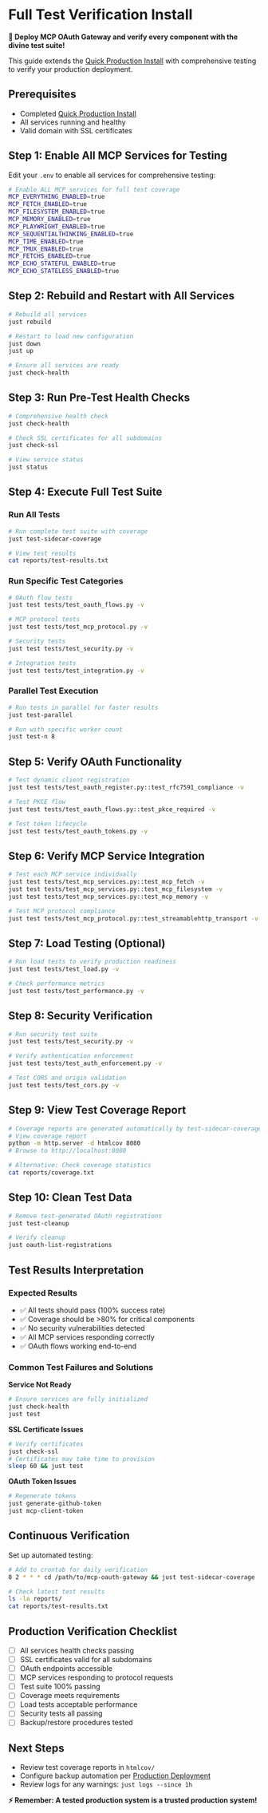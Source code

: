 # Full Test Verification Install

**🧪 Deploy MCP OAuth Gateway and verify every component with the divine test suite!**

This guide extends the [Quick Production Install](quick-install.md) with comprehensive testing to verify your production deployment.

## Prerequisites

- Completed [Quick Production Install](quick-install.md)
- All services running and healthy
- Valid domain with SSL certificates

## Step 1: Enable All MCP Services for Testing

Edit your `.env` to enable all services for comprehensive testing:

```bash
# Enable ALL MCP services for full test coverage
MCP_EVERYTHING_ENABLED=true
MCP_FETCH_ENABLED=true
MCP_FILESYSTEM_ENABLED=true
MCP_MEMORY_ENABLED=true
MCP_PLAYWRIGHT_ENABLED=true
MCP_SEQUENTIALTHINKING_ENABLED=true
MCP_TIME_ENABLED=true
MCP_TMUX_ENABLED=true
MCP_FETCHS_ENABLED=true
MCP_ECHO_STATEFUL_ENABLED=true
MCP_ECHO_STATELESS_ENABLED=true
```

## Step 2: Rebuild and Restart with All Services

```bash
# Rebuild all services
just rebuild

# Restart to load new configuration
just down
just up

# Ensure all services are ready
just check-health
```

## Step 3: Run Pre-Test Health Checks

```bash
# Comprehensive health check
just check-health

# Check SSL certificates for all subdomains
just check-ssl

# View service status
just status
```

## Step 4: Execute Full Test Suite

### Run All Tests
```bash
# Run complete test suite with coverage
just test-sidecar-coverage

# View test results
cat reports/test-results.txt
```

### Run Specific Test Categories

```bash
# OAuth flow tests
just test tests/test_oauth_flows.py -v

# MCP protocol tests
just test tests/test_mcp_protocol.py -v

# Security tests
just test tests/test_security.py -v

# Integration tests
just test tests/test_integration.py -v
```

### Parallel Test Execution
```bash
# Run tests in parallel for faster results
just test-parallel

# Run with specific worker count
just test-n 8
```

## Step 5: Verify OAuth Functionality

```bash
# Test dynamic client registration
just test tests/test_oauth_register.py::test_rfc7591_compliance -v

# Test PKCE flow
just test tests/test_oauth_flows.py::test_pkce_required -v

# Test token lifecycle
just test tests/test_oauth_tokens.py -v
```

## Step 6: Verify MCP Service Integration

```bash
# Test each MCP service individually
just test tests/test_mcp_services.py::test_mcp_fetch -v
just test tests/test_mcp_services.py::test_mcp_filesystem -v
just test tests/test_mcp_services.py::test_mcp_memory -v

# Test MCP protocol compliance
just test tests/test_mcp_protocol.py::test_streamablehttp_transport -v
```

## Step 7: Load Testing (Optional)

```bash
# Run load tests to verify production readiness
just test tests/test_load.py -v

# Check performance metrics
just test tests/test_performance.py -v
```

## Step 8: Security Verification

```bash
# Run security test suite
just test tests/test_security.py -v

# Verify authentication enforcement
just test tests/test_auth_enforcement.py -v

# Test CORS and origin validation
just test tests/test_cors.py -v
```

## Step 9: View Test Coverage Report

```bash
# Coverage reports are generated automatically by test-sidecar-coverage
# View coverage report
python -m http.server -d htmlcov 8080
# Browse to http://localhost:8080

# Alternative: Check coverage statistics
cat reports/coverage.txt
```

## Step 10: Clean Test Data

```bash
# Remove test-generated OAuth registrations
just test-cleanup

# Verify cleanup
just oauth-list-registrations
```

## Test Results Interpretation

### Expected Results
- ✅ All tests should pass (100% success rate)
- ✅ Coverage should be >80% for critical components
- ✅ No security vulnerabilities detected
- ✅ All MCP services responding correctly
- ✅ OAuth flows working end-to-end

### Common Test Failures and Solutions

**Service Not Ready**
```bash
# Ensure services are fully initialized
just check-health
just test
```

**SSL Certificate Issues**
```bash
# Verify certificates
just check-ssl
# Certificates may take time to provision
sleep 60 && just test
```

**OAuth Token Issues**
```bash
# Regenerate tokens
just generate-github-token
just mcp-client-token
```

## Continuous Verification

Set up automated testing:

```bash
# Add to crontab for daily verification
0 2 * * * cd /path/to/mcp-oauth-gateway && just test-sidecar-coverage

# Check latest test results
ls -la reports/
cat reports/test-results.txt
```

## Production Verification Checklist

- [ ] All services health checks passing
- [ ] SSL certificates valid for all subdomains
- [ ] OAuth endpoints accessible
- [ ] MCP services responding to protocol requests
- [ ] Test suite 100% passing
- [ ] Coverage meets requirements
- [ ] Load tests acceptable performance
- [ ] Security tests all passing
- [ ] Backup/restore procedures tested

## Next Steps

- Review test coverage reports in `htmlcov/`
- Configure backup automation per [Production Deployment](deployment/production.md)
- Review logs for any warnings: `just logs --since 1h`

**⚡ Remember: A tested production system is a trusted production system!**
